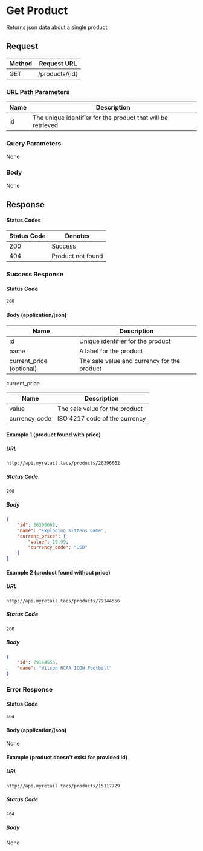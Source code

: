 # Get Product
Returns json data about a single product

## Request

| Method | Request URL    |
| ------ | -------------- |
| GET    | /products/{id} |

### URL Path Parameters

| Name | Description                                                  |
| ---- | ------------------------------------------------------------ |
| id   | The unique identifier for the product that will be retrieved |
### Query Parameters
None
### Body
None
## Response
#### Status Codes

| Status Code | Denotes           |
| ----------- | ----------------- |
| 200         | Success           |
| 404         | Product not found |

### Success Response
#### Status Code
`200`
#### Body (application/json)

| Name                     | Description                                 |
| ------------------------ | ------------------------------------------- |
| id                       | Unique identifier for the product           |
| name                     | A label for the product                     |
| current_price (optional) | The sale value and currency for the product |
current_price

| Name          | Description                    |
| ------------- | ------------------------------ |
| value         | The sale value for the product |
| currency_code | ISO 4217 code of the currency  |

#### Example 1 (product found with price)

##### URL

```
http://api.myretail.tacs/products/26396662
```

##### Status Code

`200`

##### Body

```json
{
    "id": 26396662,
    "name": "Exploding Kittens Game",
    "current_price": {
        "value": 19.99,
        "currency_code": "USD"
    }
}
```

#### Example 2 (product found without price)

##### URL
```
http://api.myretail.tacs/products/79144556
```

##### Status Code
`200`

##### Body

```json
{
    "id": 79144556,
    "name": "Wilson NCAA ICON Football"
}
```

### Error Response

#### Status Code
`404`

#### Body (application/json)
None
#### Example (product doesn't exist for provided id)
##### URL
```
http://api.myretail.tacs/products/15117729
```
##### Status Code

`404`

##### Body
None
